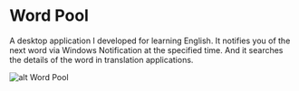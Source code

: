 # Word Pool 

A desktop application I developed for learning English. It notifies you of the next word via Windows Notification at the specified time. And it searches the details of the word in translation applications.

![alt Word Pool](https://i.hizliresim.com/5z5ze2k.jpg)
